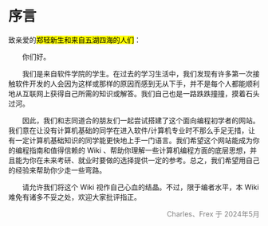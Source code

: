 # 序言

致亲爱的<mark>郑轻新生和来自五湖四海的人们</mark>：  

&emsp;&emsp;你们好。  

&emsp;&emsp;我们是来自软件学院的学生。在过去的学习生活中，我们发现有许多第一次接触软件开发的人会因为这样或那样的原因而感到无从下手，并不是每个人都能顺利地从互联网上获得自己所需的知识或解答。我们自己也是一路跌跌撞撞，摸着石头过河。  

&emsp;&emsp;因此，我们和志同道合的朋友们一起尝试搭建了这个面向编程初学者的网站。我们意在让没有计算机基础的同学在进入软件/计算机专业时不那么手足无措，让有一定计算机基础知识的同学能更快地上手一门语言。我们希望这个网站能成为你的编程指南和值得信赖的 Wiki 、帮助你理解一些计算机编程方面的底层思想，并且能为你在未来考研、就业时要做的选择提供一定的参考。总之，我们希望用自己的经验来帮助你少走一些弯路。  

&emsp;&emsp;请允许我们将这个 Wiki 视作自己心血的结晶。不过，限于编者水平，本 Wiki 难免有诸多不妥之处，欢迎大家批评指正。  


<div style="text-align: right; color: gray;">
Charles、Frex 于 2024年5月
</div>
